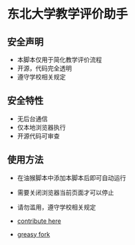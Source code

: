 # 东北大学教学评价助手

## 安全声明

- 本脚本仅用于简化教学评价流程
- 开源，代码完全透明
- 遵守学校相关规定

## 安全特性

- 无后台通信
- 仅本地浏览器执行
- 开源代码可审查

## 使用方法

- 在油猴脚本中添加本脚本后即可自动运行
- 需要关闭浏览器当前页面才可以停止
- 请勿滥用，遵守学校相关规定

- [contribute here](https://github.com/yuka3069/neu-)
- [greasy fork](https://greasyfork.org/zh-CN/scripts/519122-neu-evaluatevl)
